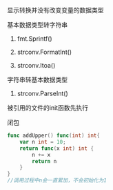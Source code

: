 显示转换并没有改变变量的数据类型

基本数据类型转字符串

1. fmt.Sprintf()

2. strconv.FormatInt()
3. strconv.Itoa()

字符串转基本数据类型

1. strconv.ParseInt()

被引用的文件的init函数先执行

闭包

```go
func addUpper() func(int) int{
    var n int = 10;
    return func(x int) int {
        n += x
        return n
    }
}
//调用过程中n会一直累加，不会初始化为1
```

